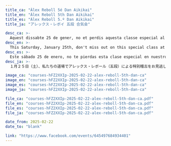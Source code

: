 ```yaml
---
title_ca: "Àlex Reboll 5é Dan Aikikai"
title_en: "Àlex Reboll 5th Dan Aikikai"
title_es: "Àlex Reboll 5.º Dan Aikikai"
title_ja: "アレックス・レボイ 五段 合気会"

desc_ca: >-
  Aquest dissabte 25 de gener, no et perdis aquesta classe especial al nostre dojo amb Àlex Reboll, 5è Dan Aikikai.<br><br>Aquesta sessió està oberta a tothom que vulgui participar. No t’ho perdis!<br><br>T’hi esperem!
desc_en: >-
  This Saturday, January 25th, don't miss out on this special class at our dojo with Àlex Reboll, 5th Dan Aikikai.<br><br>This session is open to everyone who wants to participate. Don't miss it!<br><br>We look forward to seeing you there!
desc_es: >-
  Este sábado 25 de enero, no te pierdas esta clase especial en nuestro dojo con Àlex Reboll, 5º Dan Aikikai.<br><br>Esta sesión está abierta a todos los que quieran participar. ¡No te lo pierdas!<br><br>¡Te esperamos!
desc_ja: >-
  １月２５日（土）、私たちの道場でアレックス・レボール（五段）による特別稽古をお見逃しなく！<br><br>このセッションは参加希望の方すべてに開放されています。お見逃しなく！<br><br>お待ちしています！

image_ca: "courses-hFZ2XXIp-2025-02-22-alex-reboll-5th-dan-ca"
image_en: "courses-hFZ2XXIp-2025-02-22-alex-reboll-5th-dan-ca"
image_es: "courses-hFZ2XXIp-2025-02-22-alex-reboll-5th-dan-ca"
image_ja: "courses-hFZ2XXIp-2025-02-22-alex-reboll-5th-dan-ca"

file_ca: "courses-hFZ2XXIp-2025-02-22-alex-reboll-5th-dan-ca.pdf"
file_en: "courses-hFZ2XXIp-2025-02-22-alex-reboll-5th-dan-ca.pdf"
file_es: "courses-hFZ2XXIp-2025-02-22-alex-reboll-5th-dan-ca.pdf"
file_ja: "courses-hFZ2XXIp-2025-02-22-alex-reboll-5th-dan-ca.pdf"

date_from: 2025-02-22
date_to: "blank"

link: "https://www.facebook.com/events/645497684934401"
---
```

